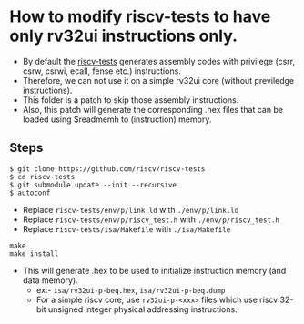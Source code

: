 # How to modify riscv-tests to have only rv32ui instructions only.

- By default the [riscv-tests]((https://github.com/riscv-software-src/riscv-tests)) generates assembly codes with privilege (csrr, csrw, csrwi, ecall, fense etc.) instructions.
- Therefore, we can not use it on a simple rv32ui core (without previledge instructions).
- This folder is a patch to skip those assembly instructions.
- Also, this patch will generate the corresponding .hex files that can be loaded using $readmemh to (instruction) memory. 

## Steps
```
$ git clone https://github.com/riscv/riscv-tests
$ cd riscv-tests
$ git submodule update --init --recursive
$ autoconf
```
- Replace `riscv-tests/env/p/link.ld` with `./env/p/link.ld`
- Replace `riscv-tests/env/p/riscv_test.h` with `./env/p/riscv_test.h`
- Replace `riscv-tests/isa/Makefile` with `./isa/Makefile`
```
make
make install
```

- This will generate .hex to be used to initialize instruction memory (and data memory).
  - ex:- `isa/rv32ui-p-beq.hex`, `isa/rv32ui-p-beq.dump`
  - For a simple riscv core, use `rv32ui-p-<xxx>` files which use riscv 32-bit unsigned integer physical addressing instructions.
